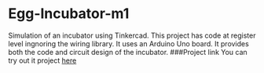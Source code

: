 # Egg-Incubator-m1
Simulation of an incubator using Tinkercad.
This project has code at register level ingnoring the wiring library.
It uses an Arduino Uno board.
It provides both the code and circuit design of the incubator.
###Project link
You can try out it project [here](https://www.tinkercad.com/things/9ptgheRyU7U)
